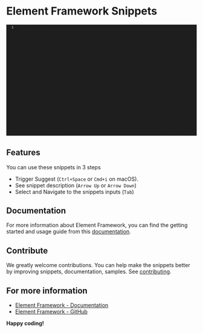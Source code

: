 # Element Framework Snippets

![Element Framework Snippets](vscode-extensions/snippets/images/preview.gif)

## Features

You can use these snippets in 3 steps

- Trigger Suggest (`Ctrl+Space` or `Cmd+i` on macOS).
- See snippet description (`Arrow Up` or `Arrow Down`)
- Select and Navigate to the snippets inputs (`Tab`)

## Documentation

For more information about Element Framework, you can find the getting started and usage guide from this [documentation](https://ui.refinitiv.com).

## Contribute

We greatly welcome contributions. You can help make the snippets better by improving snippets, documentation, samples. See [contributing](./CONTRIBUTING.md).

## For more information

- [Element Framework - Documentation](https://ui.refinitiv.com/)
- [Element Framework - GitHub](https://github.com/Refinitiv/refinitiv-ui)

**Happy coding!**
